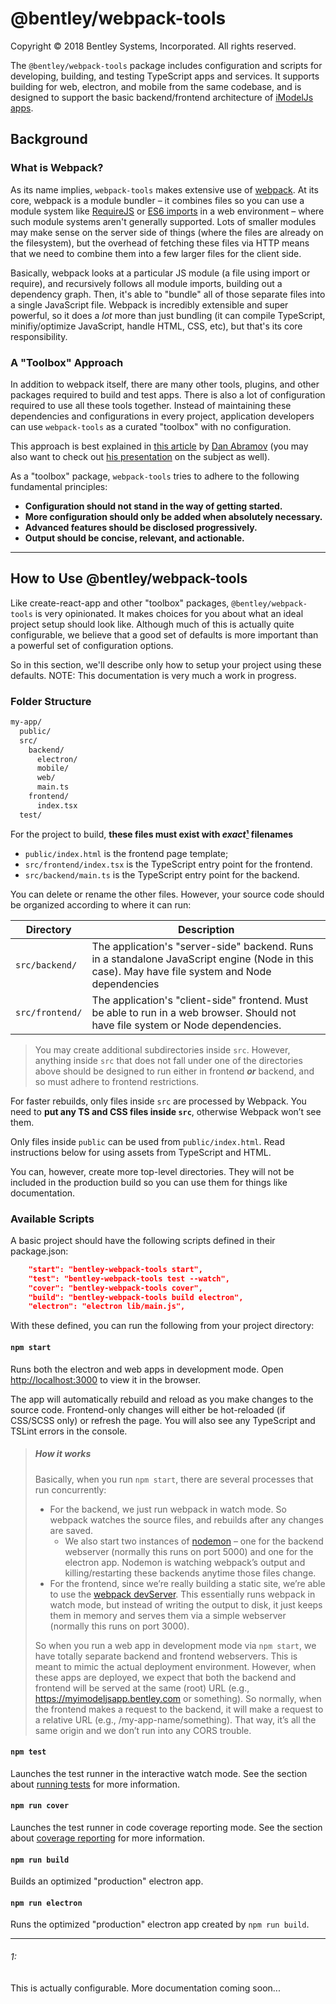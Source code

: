 # @bentley/webpack-tools

Copyright © 2018 Bentley Systems, Incorporated. All rights reserved.

The `@bentley/webpack-tools` package includes configuration and scripts for developing, building, and testing TypeScript apps and services.
It supports building for web, electron, and mobile from the same codebase, and is designed to support the basic backend/frontend architecture
of [iModelJs apps](#TODO!).

## Background ########################################################################################################################################

### What is Webpack? ###
As its name implies, `webpack-tools` makes extensive use of [webpack](https://webpack.js.org/).
At its core, webpack is a module bundler – it combines files so you can use a module system like [RequireJS](https://requirejs.org/)
or [ES6 imports](https://developer.mozilla.org/en-US/docs/Web/JavaScript/Reference/Statements/import) in a web environment – where such
module systems aren't generally supported.  Lots of smaller modules may make sense on the server side of things (where the files are
already on the filesystem), but the overhead of fetching these files via HTTP means that we need to combine them into a few larger files
for the client side.

Basically, webpack looks at a particular JS module (a file using import or require), and recursively follows all module imports,
building out a dependency graph. Then, it's able to "bundle" all of those separate files into a single JavaScript file.  Webpack
is incredibly extensible and super powerful, so it does a _lot_ more than just bundling (it can compile TypeScript, minifiy/optimize
JavaScript, handle HTML, CSS, etc), but that's its core responsibility.

### A "Toolbox" Approach ###
In addition to webpack itself, there are many other tools, plugins, and other packages required to build and test apps.
There is also a lot of configuration required to use all these tools together.  Instead of maintaining these dependencies and
configurations in every project, application developers can use `webpack-tools` as a curated "toolbox" with no configuration.

This approach is best explained in [this article](https://increment.com/development/the-melting-pot-of-javascript/)
by [Dan Abramov](https://github.com/gaearon) (you may also want to check out
[his presentation](https://www.youtube.com/watch?v=G39lKaONAlA) on the subject as well).

As a "toolbox" package, `webpack-tools` tries to adhere to the following fundamental principles:

- **Configuration should not stand in the way of getting started.**
- **More configuration should only be added when absolutely necessary.**
- **Advanced features should be disclosed progressively.**
- **Output should be concise, relevant, and actionable.**

------------------------------------------------------------------------------------------------------------------------------------------------------
## How to Use @bentley/webpack-tools #################################################################################################################

Like create-react-app and other "toolbox" packages, `@bentley/webpack-tools` is very opinionated.  It makes choices for you about what an ideal
project setup should look like.  Although much of this is actually quite configurable, we believe that a good set of defaults is more important than
a powerful set of configuration options.

So in this section, we'll describe only how to setup your project using these defaults. NOTE: This documentation is very much a work in progress.

### Folder Structure

```txt
my-app/
  public/
  src/
    backend/
      electron/
      mobile/
      web/
      main.ts
    frontend/
      index.tsx
  test/
```

For the project to build, **these files must exist with *exact*[¹] filenames**

- `public/index.html` is the frontend page template;
- `src/frontend/index.tsx` is the TypeScript entry point for the frontend.
- `src/backend/main.ts` is the TypeScript entry point for the backend.

You can delete or rename the other files.  However, your source code should be organized according to where it can run:

| Directory       | Description         |
|-----------------|---------------------|
| `src/backend/`  | The application's "server-side" backend. Runs in a standalone JavaScript engine (Node in this case). May have file system and Node dependencies |
| `src/frontend/` | The application's "client-side" frontend. Must be able to run in a web browser. Should not have file system or Node dependencies. |

> You may create additional subdirectories inside `src`.
> However, anything inside `src` that does not fall under one of the directories above should be designed to run either in frontend ***or*** backend,
> and so must adhere to frontend restrictions.

For faster rebuilds, only files inside `src` are processed by Webpack.
You need to **put any TS and CSS files inside `src`**, otherwise Webpack won’t see them.

Only files inside `public` can be used from `public/index.html`.
Read instructions below for using assets from TypeScript and HTML.

You can, however, create more top-level directories.
They will not be included in the production build so you can use them for things like documentation.

### Available Scripts

A basic project should have the following scripts defined in their package.json:

```json
    "start": "bentley-webpack-tools start",
    "test": "bentley-webpack-tools test --watch",
    "cover": "bentley-webpack-tools cover",
    "build": "bentley-webpack-tools build electron",
    "electron": "electron lib/main.js",
```


With these defined, you can run the following from your project directory:

#### `npm start`

Runs both the electron and web apps in development mode.
Open [http://localhost:3000](http://localhost:3000) to view it in the browser.

The app will automatically rebuild and reload as you make changes to the source code.
Frontend-only changes will either be hot-reloaded (if CSS/SCSS only) or refresh the page.
You will also see any TypeScript and TSLint errors in the console.

> ##### How it works
> Basically, when you run `npm start`, there are several processes that run concurrently:
>   - For the backend, we just run webpack in watch mode.  So webpack watches the source files, and rebuilds after any changes are saved.
>     - We also start two instances of [nodemon](https://nodemon.io/) – one for the backend webserver (normally this runs on port 5000)
>       and one for the electron app.  Nodemon is watching webpack’s output and killing/restarting these backends anytime those files change.
>   - For the frontend, since we’re really building a static site, we’re able to use the [webpack devServer](https://webpack.js.org/configuration/dev-server/).
>     This essentially runs webpack in watch mode, but instead of writing the output to disk, it just keeps them in memory and serves them via
>     a simple webserver (normally this runs on port 3000).
>
> So when you run a web app in development mode via `npm start`, we have totally separate backend and frontend webservers.
> This is meant to mimic the actual deployment environment.  However, when these apps are deployed, we expect that both the backend and frontend
> will be served at the same (root) URL (e.g., https://myimodeljsapp.bentley.com or something). So normally, when the frontend makes a request to
> the backend, it will make a request to a relative URL (e.g., /my-app-name/something).  That way, it’s all the same origin and we don’t run into
> any CORS trouble.


#### `npm test`

Launches the test runner in the interactive watch mode.
See the section about [running tests](#running-tests) for more information.

#### `npm run cover`

Launches the test runner in code coverage reporting mode.
See the section about [coverage reporting](#coverage-reporting) for more information.

#### `npm run build`

Builds an optimized "production" electron app.

#### `npm run electron`

Runs the optimized "production" electron app created by `npm run build`.

---
###### 1:
This is actually configurable. More documentation coming soon...

[¹]: #1